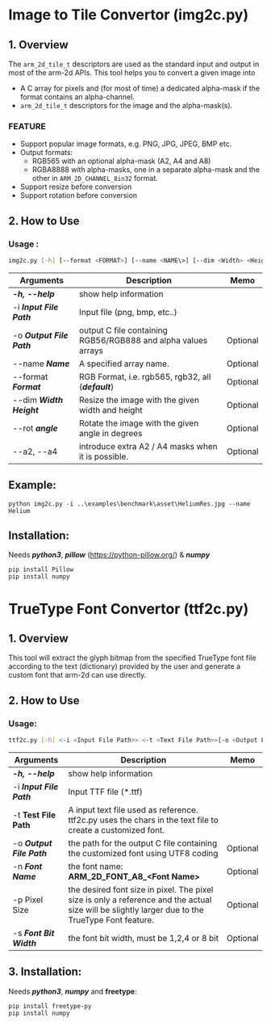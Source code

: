 # Image to Tile Convertor (img2c.py)

## 1. Overview

The `arm_2d_tile_t` descriptors are used as the standard input and output in most of the arm-2d APIs. This tool helps you to convert a given image into

- A C array for pixels and (for most of time) a dedicated alpha-mask if the format contains an alpha-channel.
- `arm_2d_tile_t` descriptors for the image and the alpha-mask(s).



### FEATURE

- Support popular image formats, e.g. PNG, JPG, JPEG, BMP etc.
- Output formats:
  - RGB565 with an optional alpha-mask (A2, A4 and A8)
  - RGBA8888 with alpha-masks, one in a separate alpha-mask and the other in `ARM_2D_CHANNEL_8in32` format.
- Support resize before conversion
- Support rotation before conversion



## 2. How to Use

### Usage :

```sh
img2c.py [-h] [--format <FORMAT>] [--name <NAME\>] [--dim <Width> <Height>] [--rot <ANGLE>] <-i <Input File Path>> [-o <Output file Path>]
```



| Arguments                 | Description                                                  | Memo     |
| ------------------------- | ------------------------------------------------------------ | -------- |
| ***-h, --help***          | show help information                                        |          |
| -i ***Input File Path***  | Input file (png, bmp, etc..)                                 |          |
| -o ***Output File Path*** | output C file containing RGB56/RGB888 and alpha values arrays | Optional |
| --name ***Name***         | A specified array name.                                      | Optional |
| --format ***Format***     | RGB Format, i.e. rgb565, rgb32, all (***default***)          | Optional |
| --dim ***Width Height***  | Resize the image with the given width and height             | Optional |
| --rot ***angle***         | Rotate the image with the given angle in degrees             | Optional |
| --a2, --a4                | introduce extra A2 / A4 masks when it is possible.           | Optional |


## Example:

```
python img2c.py -i ..\examples\benchmark\asset\HeliumRes.jpg --name Helium
```



## Installation:

Needs ***python3***, ***pillow*** (https://python-pillow.org/) & ***numpy***

```
pip install Pillow
pip install numpy
```





# TrueType Font Convertor (ttf2c.py)

## 1. Overview

This tool will extract the glyph bitmap from the specified TrueType font file according to the text (dictionary) provided by the user and generate a custom font that arm-2d can use directly.



## 2. How to Use

### Usage:

```sh
ttf2c.py [-h] <-i <Input File Path>> <-t <Text File Path>>[-o <Output File Path>] [-n <Font Name>] [-s <Font Bit Width>]
```



| Arguments                 | Description                                                  | Memo     |
| ------------------------- | ------------------------------------------------------------ | -------- |
| ***-h, --help***          | show help information                                        |          |
| -i ***Input File Path***  | Input TTF file (*.ttf)                                       |          |
| -t **Test File Path**     | A input text file used as reference. ttf2c.py uses the chars in the text file to create a customized font. |          |
| -o ***Output File Path*** | the path for the output C file containing the customized font using UTF8 coding | Optional |
| -n ***Font Name***        | the font name: **ARM_2D_FONT_A8_\<Font Name\>**              | Optional |
| -p Pixel Size             | the desired font size in pixel. The pixel size is only a reference and the actual size will be slightly larger due to the TrueType Font feature. | Optional |
| -s ***Font Bit Width***   | the font bit width, must be 1,2,4 or 8 bit                   | Optional |


## 3. Installation:

Needs ***python3***, ***numpy*** and **freetype**:

```
pip install freetype-py
pip install numpy
```




